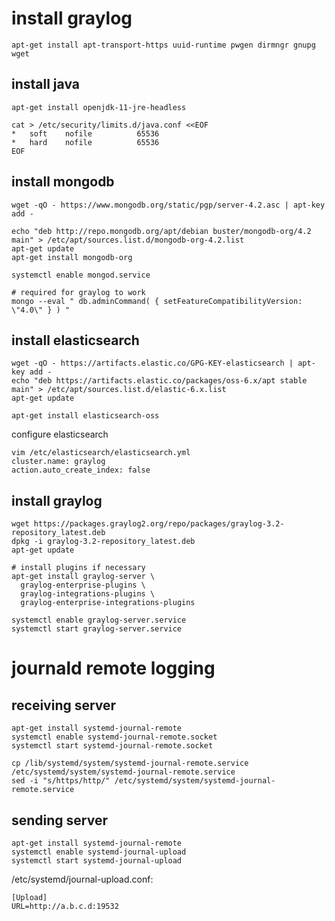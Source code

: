 # install graylog

    apt-get install apt-transport-https uuid-runtime pwgen dirmngr gnupg wget

## install java

    apt-get install openjdk-11-jre-headless

    cat > /etc/security/limits.d/java.conf <<EOF
    *   soft    nofile          65536
    *   hard    nofile          65536
    EOF

## install mongodb

    wget -qO - https://www.mongodb.org/static/pgp/server-4.2.asc | apt-key add -

    echo "deb http://repo.mongodb.org/apt/debian buster/mongodb-org/4.2 main" > /etc/apt/sources.list.d/mongodb-org-4.2.list
    apt-get update
    apt-get install mongodb-org

    systemctl enable mongod.service

    # required for graylog to work
    mongo --eval " db.adminCommand( { setFeatureCompatibilityVersion: \"4.0\" } ) "

## install elasticsearch

    wget -qO - https://artifacts.elastic.co/GPG-KEY-elasticsearch | apt-key add -
    echo "deb https://artifacts.elastic.co/packages/oss-6.x/apt stable main" > /etc/apt/sources.list.d/elastic-6.x.list
    apt-get update

    apt-get install elasticsearch-oss

configure elasticsearch

    vim /etc/elasticsearch/elasticsearch.yml
    cluster.name: graylog
    action.auto_create_index: false

## install graylog

    wget https://packages.graylog2.org/repo/packages/graylog-3.2-repository_latest.deb
    dpkg -i graylog-3.2-repository_latest.deb
    apt-get update

    # install plugins if necessary
    apt-get install graylog-server \
      graylog-enterprise-plugins \
      graylog-integrations-plugins \
      graylog-enterprise-integrations-plugins

    systemctl enable graylog-server.service
    systemctl start graylog-server.service

# journald remote logging

## receiving server

    apt-get install systemd-journal-remote
    systemctl enable systemd-journal-remote.socket
    systemctl start systemd-journal-remote.socket

    cp /lib/systemd/system/systemd-journal-remote.service /etc/systemd/system/systemd-journal-remote.service
    sed -i "s/https/http/" /etc/systemd/system/systemd-journal-remote.service

## sending server

    apt-get install systemd-journal-remote
    systemctl enable systemd-journal-upload
    systemctl start systemd-journal-upload

/etc/systemd/journal-upload.conf:

    [Upload]
    URL=http://a.b.c.d:19532
